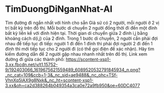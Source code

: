 # TimDuongDiNganNhat-AI
Tìm đường đi ngắn nhất với hình cho sẵn
Giả sử có 2 người, mỗi người ở 2 vị trí bất kỳ trên đồ thị. Mỗi bước di chuyển 2 người đồng thời đi đến một đỉnh bất kỳ liền kề với đỉnh hiện tại.
Thời gian di chuyển giữa 2 đỉnh i,j bằng khoảng cách d(i,j) của 2 đỉnh.
Trong 1 bước di chuyển, 2 người cần phải đợi nhau để tiếp tục đi tiếp: người 1 đi đến 1 đỉnh thì phải đợi người 2 đi đến 1 đỉnh thì mới tiếp tục cho 2 người đi (có thể gọi điện để xác nhận). Hãy tìm kiếm đường dẫn để 2 người gặp nhau nhanh nhất trên đồ thị. 
Link xem đường đi giữa các thành phố: https://scontent-xsp1-3.xx.fbcdn.net/v/t1.15752-9/192403066_1619675621559489_6089520532791845934_n.png?_nc_cat=109&ccb=1-3&_nc_sid=ae9488&_nc_ohc=TSf-VhnXq5IAX9g8Nxk&_nc_ht=scontent-xsp1-3.xx&oh=ca2d388264b049354a3ca0e72a9fb950&oe=60DC4077
